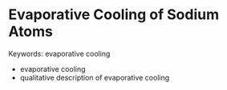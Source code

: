 # Evaporative Cooling of Sodium Atoms

Keywords: evaporative cooling

- evaporative cooling
- qualitative description of evaporative cooling

